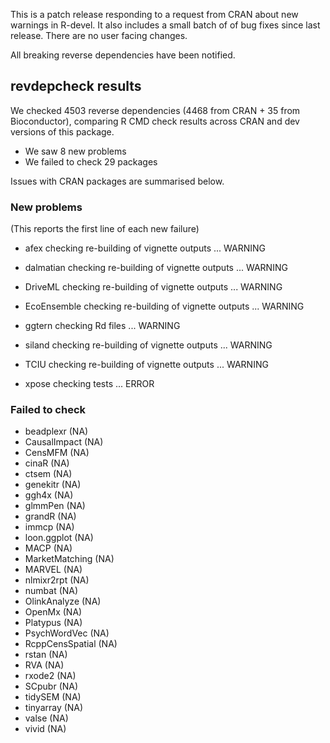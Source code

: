 This is a patch release responding to a request from CRAN about new warnings in 
R-devel. It also includes a small batch of of bug fixes since last release. 
There are no user facing changes.

All breaking reverse dependencies have been notified.

## revdepcheck results

We checked 4503 reverse dependencies (4468 from CRAN + 35 from Bioconductor), comparing R CMD check results across CRAN and dev versions of this package.

 * We saw 8 new problems
 * We failed to check 29 packages

Issues with CRAN packages are summarised below.

### New problems
(This reports the first line of each new failure)

* afex
  checking re-building of vignette outputs ... WARNING

* dalmatian
  checking re-building of vignette outputs ... WARNING

* DriveML
  checking re-building of vignette outputs ... WARNING

* EcoEnsemble
  checking re-building of vignette outputs ... WARNING

* ggtern
  checking Rd files ... WARNING

* siland
  checking re-building of vignette outputs ... WARNING

* TCIU
  checking re-building of vignette outputs ... WARNING

* xpose
  checking tests ... ERROR

### Failed to check

* beadplexr       (NA)
* CausalImpact    (NA)
* CensMFM         (NA)
* cinaR           (NA)
* ctsem           (NA)
* genekitr        (NA)
* ggh4x           (NA)
* glmmPen         (NA)
* grandR          (NA)
* immcp           (NA)
* loon.ggplot     (NA)
* MACP            (NA)
* MarketMatching  (NA)
* MARVEL          (NA)
* nlmixr2rpt      (NA)
* numbat          (NA)
* OlinkAnalyze    (NA)
* OpenMx          (NA)
* Platypus        (NA)
* PsychWordVec    (NA)
* RcppCensSpatial (NA)
* rstan           (NA)
* RVA             (NA)
* rxode2          (NA)
* SCpubr          (NA)
* tidySEM         (NA)
* tinyarray       (NA)
* valse           (NA)
* vivid           (NA)
